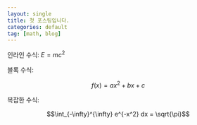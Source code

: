 ```yaml
---
layout: single
title: 첫 포스팅입니다.
categories: default
tag: [math, blog]
---
```


인라인 수식:  $E = mc^2$

블록 수식:

$$f(x) = ax^2 + bx + c$$

복잡한 수식:

$$\int_{-\infty}^{\infty} e^{-x^2} dx = \sqrt{\pi}$$

